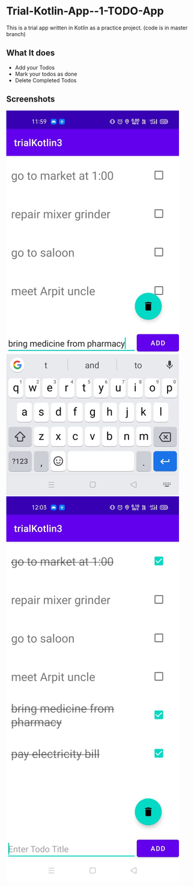 # Trial-Kotlin-App--1-TODO-App

This is a trial app written in Kotlin as a practice project. (code is in master branch)


## What It does

 - Add your Todos
 - Mark your todos as done
 - Delete Completed Todos
  
## Screenshots

![App Screenshot](https://github.com/Rontu22/Trial-Kotlin-App--1-TODO-App-/blob/master/screenshots/1.jpeg)
![App Screenshot](https://github.com/Rontu22/Trial-Kotlin-App--1-TODO-App-/blob/master/screenshots/2.jpeg)
